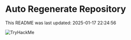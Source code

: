 # Auto Regenerate Repository

This README was last updated: 2025-01-17 22:24:56

 ![TryHackMe](https://tryhackme.com/badge/533634)